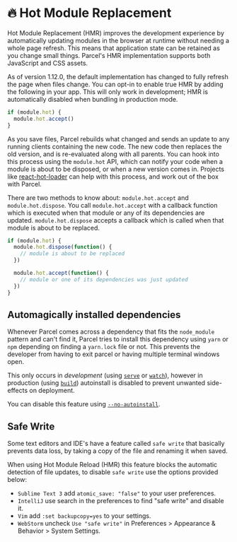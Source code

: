 # 🔥 Hot Module Replacement

Hot Module Replacement (HMR) improves the development experience by automatically updating modules in the browser at runtime without needing a whole page refresh. This means that application state can be retained as you change small things. Parcel's HMR implementation supports both JavaScript and CSS assets.

As of version 1.12.0, the default implementation has changed to fully refresh the page when files change. You can opt-in to enable true HMR by adding the following in your app. This will only work in development; HMR is automatically disabled when bundling in production mode.

```javascript
if (module.hot) {
  module.hot.accept()
}
```

As you save files, Parcel rebuilds what changed and sends an update to any running clients containing the new code. The new code then replaces the old version, and is re-evaluated along with all parents. You can hook into this process using the `module.hot` API, which can notify your code when a module is about to be disposed, or when a new version comes in. Projects like [react-hot-loader](https://github.com/gaearon/react-hot-loader) can help with this process, and work out of the box with Parcel.

There are two methods to know about: `module.hot.accept` and `module.hot.dispose`. You call `module.hot.accept` with a callback function which is executed when that module or any of its dependencies are updated. `module.hot.dispose` accepts a callback which is called when that module is about to be replaced.

```javascript
if (module.hot) {
  module.hot.dispose(function() {
    // module is about to be replaced
  })

  module.hot.accept(function() {
    // module or one of its dependencies was just updated
  })
}
```

## Automagically installed dependencies

Whenever Parcel comes across a dependency that fits the `node_module` pattern and can't find it, Parcel tries to install this dependency using `yarn` or `npm` depending on finding a `yarn.lock` file or not. This prevents the developer from having to exit parcel or having multiple terminal windows open.

This only occurs in _development_ (using [`serve`](cli.md#serve) or [`watch`](cli.md#watch)), however in production (using [`build`](cli.md#build)) autoinstall is disabled to prevent unwanted side-effects on deployment.

You can disable this feature using [`--no-autoinstall`](cli.md#disable-autoinstall).

## Safe Write

Some text editors and IDE's have a feature called `safe write` that basically prevents data loss, by taking a copy of the file and renaming it when saved.

When using Hot Module Reload (HMR) this feature blocks the automatic detection of file updates, to disable `safe write` use the options provided below:

- `Sublime Text 3` add `atomic_save: "false"` to your user preferences.
- `IntelliJ` use search in the preferences to find "safe write" and disable it.
- `Vim` add `:set backupcopy=yes` to your settings.
- `WebStorm` uncheck `Use "safe write"` in Preferences > Appearance & Behavior > System Settings.
